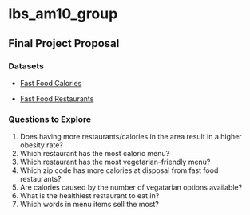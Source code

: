 # lbs_am10_group

## Final Project Proposal

### Datasets

* [Fast Food Calories](https://github.com/rfordatascience/tidytuesday/blob/master/data/2018/2018-09-04/fastfood_calories.csv)

* [Fast Food Restaurants](https://www.kaggle.com/datafiniti/fast-food-restaurants?select=FastFoodRestaurants.csv)

### Questions to Explore

1.  Does having more restaurants/calories in the area result in a higher obesity rate?
2.  Which restaurant has the most caloric menu?
3.  Which restaurant has the most vegetarian-friendly menu?
4.  Which zip code has more calories at disposal from fast food restaurants?
5.  Are calories caused by the number of vegatarian options available?
6.  What is the healthiest restaurant to eat in?
7.  Which words in menu items sell the most?
